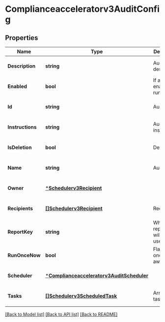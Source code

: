 # Complianceacceleratorv3AuditConfig

## Properties
Name | Type | Description | Notes
------------ | ------------- | ------------- | -------------
**Description** | **string** | Audit description. | [optional] [default to null]
**Enabled** | **bool** | If audit is enabled to run. | [optional] [default to null]
**Id** | **string** | Audit id. | [optional] [default to null]
**Instructions** | **string** | Audit instructions. | [optional] [default to null]
**IsDeletion** | **bool** | Delete flag. | [optional] [default to null]
**Name** | **string** | Audit name. | [optional] [default to null]
**Owner** | [***Schedulerv3Recipient**](schedulerv3Recipient.md) |  | [optional] [default to null]
**Recipients** | [**[]Schedulerv3Recipient**](schedulerv3Recipient.md) | Recepients. | [optional] [default to null]
**ReportKey** | **string** | Which reports set will be used. | [optional] [default to null]
**RunOnceNow** | **bool** | Flag if run once right away. | [optional] [default to null]
**Scheduler** | [***Complianceacceleratorv3AuditScheduler**](complianceacceleratorv3AuditScheduler.md) |  | [optional] [default to null]
**Tasks** | [**[]Schedulerv3ScheduledTask**](schedulerv3ScheduledTask.md) | Array of tasks. | [optional] [default to null]

[[Back to Model list]](../README.md#documentation-for-models) [[Back to API list]](../README.md#documentation-for-api-endpoints) [[Back to README]](../README.md)

